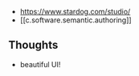 
- https://www.stardog.com/studio/
- [[c.software.semantic.authoring]] 

## Thoughts

- beautiful UI!
